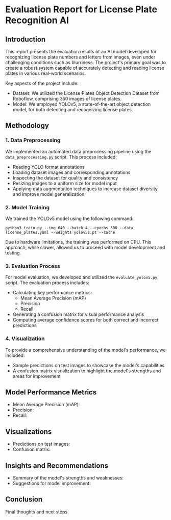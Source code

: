 # Evaluation Report for License Plate Recognition AI

## Introduction
This report presents the evaluation results of an AI model developed for recognizing license plate numbers and letters from images, even under challenging conditions such as blurriness. The project's primary goal was to create a robust system capable of accurately detecting and reading license plates in various real-world scenarios.

Key aspects of the project include:
- Dataset: We utilized the License Plates Object Detection Dataset from Roboflow, comprising 350 images of license plates.
- Model: We employed YOLOv5, a state-of-the-art object detection model, for both detecting and recognizing license plates.

## Methodology

### 1. Data Preprocessing
We implemented an automated data preprocessing pipeline using the `data_preprocessing.py` script. This process included:
- Reading YOLO format annotations
- Loading dataset images and corresponding annotations
- Inspecting the dataset for quality and consistency
- Resizing images to a uniform size for model input
- Applying data augmentation techniques to increase dataset diversity and improve model generalization

### 2. Model Training
We trained the YOLOv5 model using the following command:
```
python3 train.py --img 640 --batch 4 --epochs 300 --data license_plates.yaml --weights yolov5s.pt --cache
```
Due to hardware limitations, the training was performed on CPU. This approach, while slower, allowed us to proceed with model development and testing.

### 3. Evaluation Process
For model evaluation, we developed and utilized the `evaluate_yolov5.py` script. The evaluation process includes:
- Calculating key performance metrics:
  - Mean Average Precision (mAP)
  - Precision
  - Recall
- Generating a confusion matrix for visual performance analysis
- Computing average confidence scores for both correct and incorrect predictions

### 4. Visualization
To provide a comprehensive understanding of the model's performance, we included:
- Sample predictions on test images to showcase the model's capabilities
- A confusion matrix visualization to highlight the model's strengths and areas for improvement

## Model Performance Metrics
- Mean Average Precision (mAP):
- Precision:
- Recall:

## Visualizations
- Predictions on test images:
- Confusion matrix:

## Insights and Recommendations
- Summary of the model's strengths and weaknesses:
- Suggestions for model improvement:

## Conclusion
Final thoughts and next steps.